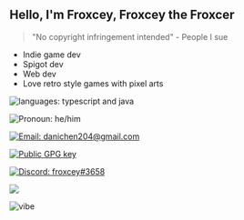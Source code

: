 ## Hello, I'm Froxcey, Froxcey the Froxcer

> "No copyright infringement intended" - People I sue

- Indie game dev
- Spigot dev
- Web dev
- Love retro style games with pixel arts

![languages: typescript and java](https://user-images.githubusercontent.com/51555391/186546996-24c6f6f1-2668-4a22-9927-ca8c60e8d3de.svg)

![Pronoun: he/him](https://user-images.githubusercontent.com/51555391/186547957-55f502dc-554c-4ebc-9e79-c1cd56585455.svg)

[![Email: danichen204@gmail.com](https://user-images.githubusercontent.com/51555391/186547837-5af37011-c4a8-44d9-aaf1-efd38cef6825.svg)](mailto:danichen204@gmail.com)

[![Public GPG key](https://user-images.githubusercontent.com/51555391/186547601-14da2406-6760-4917-aa34-c55c81d0cbc8.svg)](https://keyserver.ubuntu.com/pks/lookup?op=get&search=0xf5ba872d956dea4ec6528cb6621379e1d6250388)

[![Discord: froxcey#3658](https://user-images.githubusercontent.com/51555391/186547419-d6fb4cad-1f0b-4e1d-92f6-11c7f077dcb2.svg)](https://discord.com/users/496177812575748107)

![](https://komarev.com/ghpvc/?username=froxcey&style=for-the-badge&color=d88516)

![vibe](https://user-images.githubusercontent.com/51555391/176177206-ec3f9dce-8780-4fe8-b6ac-5eeeac2038d4.gif)
